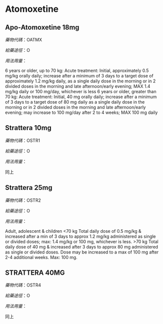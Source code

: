 # Atomoxetine

## Apo-Atomoxetine 18mg

*藥物代碼*：OATMX

*給藥途徑*：O

*用法用量*：

6 years or older, up to 70 kg: Acute treatment: Initial, approximately 0.5 mg/kg orally daily; increase after a minimum of 3 days to a target dose of approximately 1.2 mg/kg daily, as a single daily dose in the morning or in 2 divided doses in the morning and late afternoon/early evening; MAX 1.4 mg/kg daily or 100 mg/day, whichever is less 
6 years or older, greater than 70 kg: Acute treatment: Initial, 40 mg orally daily; increase after a minimum of 3 days to a target dose of 80 mg daily as a single daily dose in the morning or in 2 divided doses in the morning and late afternoon/early evening; may increase to 100 mg/day after 2 to 4 weeks; MAX 100 mg daily


## Strattera 10mg

*藥物代碼*：OSTR1

*給藥途徑*：O

*用法用量*：

同上

## Strattera 25mg

*藥物代碼*：OSTR2

*給藥途徑*：O

*用法用量*：

Adult, adolescent & children <70 kg Total daily dose of 0.5 mg/kg & increased after a min of 3 days to approx 1.2 mg/kg administered as single or divided doses; max: 1.4 mg/kg or 100 mg, whichever is less. >70 kg Total daily dose of 40 mg & increased after 3 days to approx 80 mg administered as single or divided doses. Dose may be increased to a max of 100 mg after 2-4 additional weeks. Max: 100 mg.


## STRATTERA 40MG

*藥物代碼*：OSTR4

*給藥途徑*：O

*用法用量*：

同上

